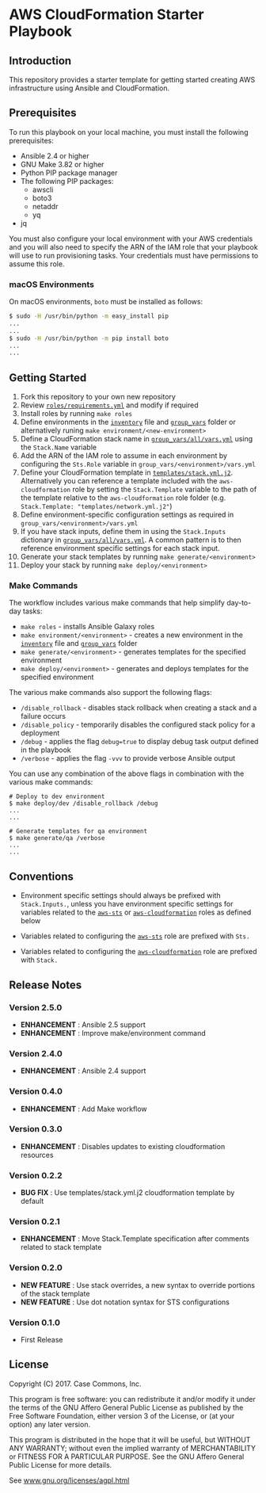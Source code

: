 # AWS CloudFormation Starter Playbook

## Introduction

This repository provides a starter template for getting started creating AWS infrastructure using Ansible and CloudFormation.

## Prerequisites

To run this playbook on your local machine, you must install the following prerequisites:

- Ansible 2.4 or higher
- GNU Make 3.82 or higher
- Python PIP package manager
- The following PIP packages:
  - awscli
  - boto3
  - netaddr
  - yq
- jq

You must also configure your local environment with your AWS credentials and you will also need to specify the ARN of the IAM role that your playbook will use to run provisioning tasks.  Your credentials must have permissions to assume this role.

### macOS Environments

On macOS environments, `boto` must be installed as follows:

```bash
$ sudo -H /usr/bin/python -m easy_install pip
...
...
$ sudo -H /usr/bin/python -m pip install boto
...
...
```

## Getting Started

1. Fork this repository to your own new repository
2. Review [`roles/requirements.yml`](./roles/requirements.yml) and modify if required
3. Install roles by running `make roles`
4. Define environments in the [`inventory`](./inventory) file and [`group_vars`](./group_vars) folder or alternatively runing `make environment/<new-environment>`
5. Define a CloudFormation stack name in [`group_vars/all/vars.yml`](./group_vars/all/vars.yml) using the `Stack.Name` variable
6. Add the ARN of the IAM role to assume in each environment by configuring the `Sts.Role` variable in `group_vars/<environment>/vars.yml`
7. Define your CloudFormation template in [`templates/stack.yml.j2`](./templates/stack.yml.j2).  Alternatively you can reference a template included with the `aws-cloudformation` role by setting the `Stack.Template` variable to the path of the template relative to the `aws-cloudformation` role folder (e.g. `Stack.Template: "templates/network.yml.j2"`)
8. Define environment-specific configuration settings as required in `group_vars/<environment>/vars.yml`
9. If you have stack inputs, define them in using the `Stack.Inputs` dictionary in [`group_vars/all/vars.yml`](./group_vars/all/vars.yml).  A common pattern is to then reference environment specific settings for each stack input.
10. Generate your stack templates by running `make generate/<environment>`
11. Deploy your stack by running `make deploy/<environment>`

### Make Commands

The workflow includes various make commands that help simplify day-to-day tasks:

- `make roles` - installs Ansible Galaxy roles
- `make environment/<environment>` - creates a new environment in the [`inventory`](./inventory) file and [`group_vars`](./group_vars) folder
- `make generate/<environment>` - generates templates for the specified environment
- `make deploy/<environment>` - generates and deploys templates for the specified environment

The various make commands also support the following flags:

- `/disable_rollback` - disables stack rollback when creating a stack and a failure occurs
- `/disable_policy` - temporarily disables the configured stack policy for a deployment
- `/debug` - applies the flag `debug=true` to display debug task output defined in the playbook
- `/verbose` - applies the flag `-vvv` to provide verbose Ansible output

You can use any combination of the above flags in combination with the various make commands:

```
# Deploy to dev environment
$ make deploy/dev /disable_rollback /debug
...
...

# Generate templates for qa environment
$ make generate/qa /verbose
...
...
```

## Conventions

- Environment specific settings should always be prefixed with `Stack.Inputs.`, unless you have environment specific settings for variables related to the [`aws-sts`](https://github.com/casecommons/aws-sts) or [`aws-cloudformation`](https://github.com/casecommons/aws-cloudformation) roles as defined below

- Variables related to configuring the [`aws-sts`](https://github.com/casecommons/aws-sts) role are prefixed with `Sts.`

- Variables related to configuring the [`aws-cloudformation`](https://github.com/casecommons/aws-cloudformation) role are prefixed with `Stack.`

## Release Notes

### Version 2.5.0

- **ENHANCEMENT** : Ansible 2.5 support
- **ENHANCEMENT** : Improve make/environment command

### Version 2.4.0

- **ENHANCEMENT** : Ansible 2.4 support

### Version 0.4.0

- **ENHANCEMENT** : Add Make workflow

### Version 0.3.0

- **ENHANCEMENT** : Disables updates to existing cloudformation resources

### Version 0.2.2

- **BUG FIX** : Use templates/stack.yml.j2 cloudformation template by default

### Version 0.2.1

- **ENHANCEMENT** : Move Stack.Template specification after comments related to stack template

### Version 0.2.0

- **NEW FEATURE** : Use stack overrides, a new syntax to override portions of the stack template
- **NEW FEATURE** : Use dot notation syntax for STS configurations

### Version 0.1.0

- First Release

## License

Copyright (C) 2017.  Case Commons, Inc.

This program is free software: you can redistribute it and/or modify it under the terms of the GNU Affero General Public License as published by the Free Software Foundation, either version 3 of the License, or (at your option) any later version.

This program is distributed in the hope that it will be useful, but WITHOUT ANY WARRANTY; without even the implied warranty of MERCHANTABILITY or FITNESS FOR A PARTICULAR PURPOSE. See the GNU Affero General Public License for more details.

See www.gnu.org/licenses/agpl.html
